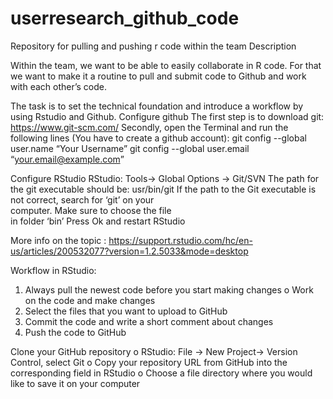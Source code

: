 # userresearch_github_code
Repository for pulling and pushing r code within the team
Description

Within the team, we want to be able to easily collaborate in R code. For that we want to make it a routine to pull and submit code to Github and work with each other’s code.

The task is to set the technical foundation and introduce a workflow by using Rstudio and Github.
Configure github
The first step is to download git:
https://www.git-scm.com/
Secondly, open the Terminal and run the following lines (You have to create a github account):
git config --global	user.name “Your	Username”
git config --global	user.email “your.email@example.com”


Configure RStudio
RStudio:	Tools-> Global	Options -> Git/SVN
The path for the git executable should be:
usr/bin/git
If	the	path	to	the	Git executable	is	not	
correct,	search	for	‘git’	on	your	
computer.	Make	sure	to	choose	the	file	
in	folder	‘bin’
Press Ok and restart RStudio

More info on the topic : https://support.rstudio.com/hc/en-us/articles/200532077?version=1.2.5033&mode=desktop 

Workflow	in	RStudio:
1. Always pull	the	newest	code	before you	start	making	changes
    o Work	on	the	code	and	make	changes
2. Select	the	files	that	you	want	to	upload	to	GitHub
3. Commit	the	code	and	write	a	short	comment	about	changes
4. Push	the	code	to	GitHub

Clone	your	GitHub	repository
  o RStudio:	File -> New	Project-> Version	Control,	select	Git
  o Copy	your	repository	URL	from	GitHub	into	the	corresponding	field	in	RStudio
  o Choose	a	file	directory	where	you	would	like	to	save	it	on	your	computer
